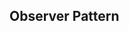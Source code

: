 <div id="title">

## Observer Pattern
</div>

<div id="body">

<include src="what/container-inParent-asPanel.md" boilerplate />

</div>